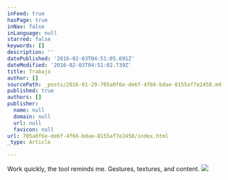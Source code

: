 ```yaml
---
inFeed: true
hasPage: true
inNav: false
inLanguage: null
starred: false
keywords: []
description: ''
datePublished: '2016-02-03T04:51:05.691Z'
dateModified: '2016-02-03T04:51:02.739Z'
title: Trabajo
author: []
sourcePath: _posts/2016-01-29-705a0f6e-de6f-4f66-bdae-8155af7e2458.md
published: true
authors: []
publisher:
  name: null
  domain: null
  url: null
  favicon: null
url: 705a0f6e-de6f-4f66-bdae-8155af7e2458/index.html
_type: Article

---
```

Work quickly, the tool reminds me. Gestures, textures, and content.
![](https://s3-us-west-2.amazonaws.com/the-grid-img/p/063ce5d8e422e865f98a3eeb385d00c963f3bdfd.jpg)